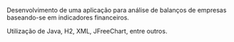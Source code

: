Desenvolvimento de uma aplicação para análise de balanços de empresas baseando-se em indicadores financeiros.

Utilização de Java, H2, XML, JFreeChart, entre outros.